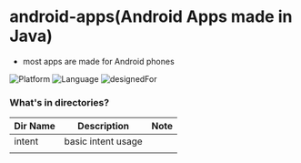 # android-apps(Android Apps made in Java)
* most apps are made for Android phones

![Platform](https://img.shields.io/badge/platform-Android-silver.svg)
![Language](https://img.shields.io/badge/language-Java-orange.svg)
![designedFor](https://img.shields.io/badge/designedFor-Android%20Phone%2C%20Tablet-green.svg)

### What's in directories?
|Dir Name|Description|Note|
|----|----|----|
intent|basic intent usage||
||||
